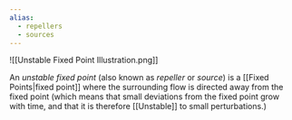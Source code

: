 ```yaml
---
alias:
  - repellers
  - sources
---
```


![[Unstable Fixed Point Illustration.png]]

An *unstable fixed point* (also known as *repeller* or *source*) is a [[Fixed Points|fixed point]] where the surrounding flow is directed away from the fixed point (which means that small deviations from the fixed point grow with time, and that it is therefore [[Unstable]] to small perturbations.)
